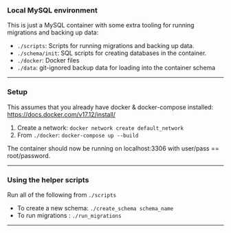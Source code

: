### Local MySQL environment

This is just a MySQL container with some extra tooling for running migrations and backing up data:

- `./scripts`: Scripts for running migrations and backing up data.
- `./schema/init`: SQL scripts for creating databases in the container.
- `./docker`: Docker files
- `./data`: git-ignored backup data for loading into the container schema

---

### Setup

This assumes that you already have docker & docker-compose installed: https://docs.docker.com/v17.12/install/

1. Create a network: `docker network create default_network`
1. From `./docker`: `docker-compose up --build`

The container should now be running on localhost:3306 with user/pass == root/password.

---

### Using the helper scripts

Run all of the following from `./scripts`

- To create a new schema: `./create_schema schema_name`
- To run migrations : `./run_migrations`

---